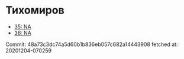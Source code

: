 # Тихомиров
- [35: NA](35.md)
- [36: NA](36.md)

Commit: 48a73c3dc74a5d60b1b836eb057c682a14443908
 fetched at: 20201204-070259
